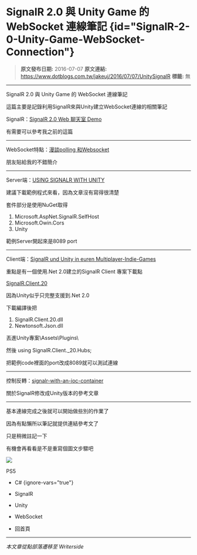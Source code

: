 # SignalR 2.0 與 Unity Game 的 WebSocket&#xA0;連線筆記 {id="SignalR-2-0-Unity-Game-WebSocket-Connection"}

> **原文發布日期:** 2016-07-07
> **原文連結:** https://www.dotblogs.com.tw/jakeuj/2016/07/07/UnitySignalR
> **標籤:** 無

---

SignalR 2.0 與 Unity Game 的 WebSocket 連線筆記

這篇主要是記錄利用SignalR來與Unity建立WebSocket連線的相關筆記

SignalR：[SignalR 2.0 Web 聊天室 Demo](https://dotblogs.com.tw/jakeuj/2016/02/15/signalr)

有需要可以參考我之前的這篇

---

WebSocket特點：[漫談polling 和Websocket](http://blog.jobbole.com/72172/#article-comment)

朋友貼給我的不錯簡介

---

Server端：[USING SIGNALR WITH UNITY](https://damienbod.com/2013/11/05/using-signalr-with-unity/)

建議下載範例程式來看，因為文章沒有寫得很清楚

套件部分是使用NuGet取得

1. Microsoft.AspNet.SignalR.SelfHost
2. Microsoft.Owin.Cors
3. Unity

範例Server開起來是8089 port

---

Client端：[SignalR und Unity in euren Multiplayer-Indie-Games](https://blogs.msdn.microsoft.com/codefest/2014/09/11/signalr-und-unity-in-euren-multiplayer-indie-games/)

重點是有一個使用.Net 2.0建立的SignalR Client 專案下載點

[SignalR.Client.20](https://github.com/jenyayel/SignalR.Client.20)

因為Unity似乎只完整支援到.Net 2.0

下載編譯後把

1. SignalR.Client.20.dll
2. Newtonsoft.Json.dll

丟進Unity專案\Assets\Plugins\

然後 using SignalR.Client.\_20.Hubs;

把範例code裡面的port改成8089就可以測試連線

---

控制反轉：[signalr-with-an-ioc-container](https://cockneycoder.wordpress.com/2013/10/19/signalr-with-an-ioc-container/)

關於SignalR修改成Unity版本的參考文章

---

基本連線完成之後就可以開始做些別的作業了

因為有點懶所以筆記就提供連結參考文了

只是稍微註記一下

有機會再看看是不是重寫個圖文步驟吧

![](https://card.psnprofiles.com/1/jakeuj.png)

PS5

* C#
{ignore-vars="true"}
* SignalR
* Unity
* WebSocket

* 回首頁

---

*本文章從點部落遷移至 Writerside*
